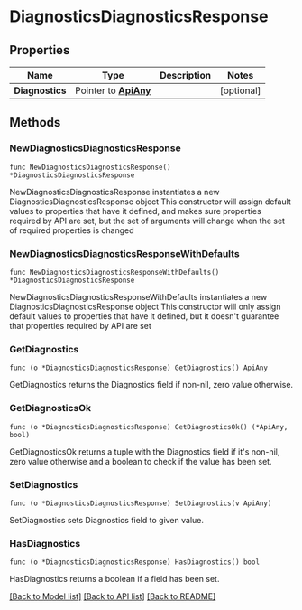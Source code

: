 # DiagnosticsDiagnosticsResponse

## Properties

Name | Type | Description | Notes
------------ | ------------- | ------------- | -------------
**Diagnostics** | Pointer to [**ApiAny**](apiAny.md) |  | [optional] 

## Methods

### NewDiagnosticsDiagnosticsResponse

`func NewDiagnosticsDiagnosticsResponse() *DiagnosticsDiagnosticsResponse`

NewDiagnosticsDiagnosticsResponse instantiates a new DiagnosticsDiagnosticsResponse object
This constructor will assign default values to properties that have it defined,
and makes sure properties required by API are set, but the set of arguments
will change when the set of required properties is changed

### NewDiagnosticsDiagnosticsResponseWithDefaults

`func NewDiagnosticsDiagnosticsResponseWithDefaults() *DiagnosticsDiagnosticsResponse`

NewDiagnosticsDiagnosticsResponseWithDefaults instantiates a new DiagnosticsDiagnosticsResponse object
This constructor will only assign default values to properties that have it defined,
but it doesn't guarantee that properties required by API are set

### GetDiagnostics

`func (o *DiagnosticsDiagnosticsResponse) GetDiagnostics() ApiAny`

GetDiagnostics returns the Diagnostics field if non-nil, zero value otherwise.

### GetDiagnosticsOk

`func (o *DiagnosticsDiagnosticsResponse) GetDiagnosticsOk() (*ApiAny, bool)`

GetDiagnosticsOk returns a tuple with the Diagnostics field if it's non-nil, zero value otherwise
and a boolean to check if the value has been set.

### SetDiagnostics

`func (o *DiagnosticsDiagnosticsResponse) SetDiagnostics(v ApiAny)`

SetDiagnostics sets Diagnostics field to given value.

### HasDiagnostics

`func (o *DiagnosticsDiagnosticsResponse) HasDiagnostics() bool`

HasDiagnostics returns a boolean if a field has been set.


[[Back to Model list]](../README.md#documentation-for-models) [[Back to API list]](../README.md#documentation-for-api-endpoints) [[Back to README]](../README.md)


